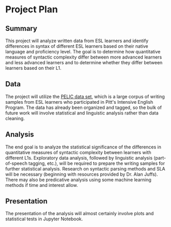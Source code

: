 # Project Plan

## Summary

This project will analyze written data from ESL learners and identify differences in syntax of different ESL learners based on their native language and proficiency level.
The goal is to determine how quantitative measures of syntactic complexity differ between more advanced learners and less advanced learners and to determine whether they differ between learners based on their L1.

## Data

The project will utilize the [PELIC data set](https://github.com/ELI-Data-Mining-Group/PELIC-dataset), which is a large corpus of writing samples from ESL learners who participated in Pitt's Intensive English Program.
The data has already been organized and tagged, so the bulk of future work will involve statistical and linguistic analysis rather than data cleaning.

## Analysis

The end goal is to analyze the statistical significance of the differences in quantitative measures of syntactic complexity between learners with different L1s.
Exploratory data analysis, followed by linguistic analysis (part-of-speech tagging, etc.), will be required to prepare the writing samples for further statistical analysis.
Research on syntactic parsing methods and SLA will be necessary (beginning with resources provided by Dr. Alan Juffs).
There may also be predicative analysis using some machine learning methods if time and interest allow.

## Presentation

The presentation of the analysis will almost certainly involve plots and statistical tests in Jupyter Notebook.

